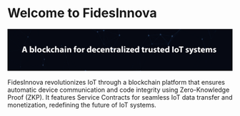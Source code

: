 # Welcome to FidesInnova
<p align="center">
  <img src="cover-github.webp"  alt="cover">
</p>
FidesInnova revolutionizes IoT through a blockchain platform that ensures automatic device communication and code integrity using Zero-Knowledge Proof (ZKP). It features Service Contracts for seamless IoT data transfer and monetization, redefining the future of IoT systems.
